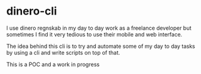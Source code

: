 # dinero-cli
I use dinero regnskab in my day to day work as a freelance developer but sometimes I find it very tedious to use their mobile and web interface.

The idea behind this cli is to try and automate some of my day to day tasks by using a cli and write scripts on top of that.

This is a POC and a work in progress
